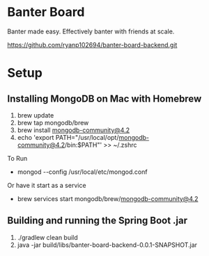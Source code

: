 # Banter Board
Banter made easy. Effectively banter with friends at scale. 

https://github.com/ryanp102694/banter-board-backend.git

# Setup

## Installing MongoDB on Mac with Homebrew
1. brew update
2. brew tap mongodb/brew
3. brew install mongodb-community@4.2
4. echo 'export PATH="/usr/local/opt/mongodb-community@4.2/bin:$PATH"' >> ~/.zshrc

To Run
* mongod --config /usr/local/etc/mongod.conf

Or have it start as a service
* brew services start mongodb/brew/mongodb-community@4.2

## Building and running the Spring Boot .jar
1. ./gradlew clean build
2. java -jar build/libs/banter-board-backend-0.0.1-SNAPSHOT.jar
